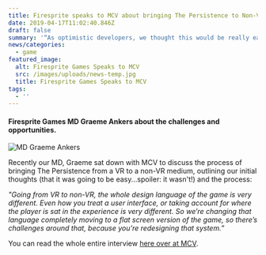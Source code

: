 ```yaml
---
title: Firesprite speaks to MCV about bringing The Persistence to Non-VR platforms
date: 2019-04-17T11:02:40.846Z
draft: false
summary: '“As optimistic developers, we thought this would be really easy”, we said.'
news/categories:
  - game
featured_image:
  alt: Firesprite Games Speaks to MCV
  src: /images/uploads/news-temp.jpg
  title: Firesprite Games Speaks to MCV
tags:
  - ''
---
```

####  Firesprite Games MD Graeme Ankers about the challenges and opportunities.

![MD Graeme Ankers](/images/uploads/mcv-vr-article.jpg "MD Graeme Ankers")

Recently our MD, Graeme sat down with MCV to discuss the process of bringing The Persistence from a VR to a non-VR medium, outlining our initial thoughts (that it was going to be easy...spoiler: it wasn't!) and the process:

*"Going from VR to non-VR, the whole design language of the game is very different. Even how you treat a user interface, or taking account for where the player is sat in the experience is very different. So we’re changing that language completely moving to a flat screen version of the game, so there’s challenges around that, because you’re redesigning that system.”*

You can read the whole entire interview [here over at MCV](https://www.mcvuk.com/business-news/as-optimistic-developers-we-thought-this-would-be-really-easy-firesprite-on-adapting-vr-title-the-persistence-for-the-flatscreen/).

